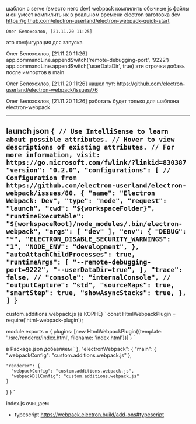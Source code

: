 шаблон с serve (вместо него dev)
	webpack компилить обычные js файлы и он умеет компилить их в реальном времени
	electron заготовка dev
	https://github.com/electron-userland/electron-webpack-quick-start
	
	Олег Белохохлов, [21.11.20 11:25]
это конфигурация для запуска

Олег Белохохлов, [21.11.20 11:26]
app.commandLine.appendSwitch('remote-debugging-port', '9222')
app.commandLine.appendSwitch('userDataDir', true)
эти строчки добавь после импортов в main

Олег Белохохлов, [21.11.20 11:26]
нашел тут: https://github.com/electron-userland/electron-webpack/issues/76

Олег Белохохлов, [21.11.20 11:26]
работать будет только для шаблона electron-webpack

---
launch json
`
{
    // Use IntelliSense to learn about possible attributes.
    // Hover to view descriptions of existing attributes.
    // For more information, visit: https://go.microsoft.com/fwlink/?linkid=830387
    "version": "0.2.0",
    "configurations": [
        // Configuration from https://github.com/electron-userland/electron-webpack/issues/80.
        {
            "name": "Electron Webpack: Dev",
            "type": "node",
            "request": "launch",
            "cwd": "${workspaceFolder}",
            "runtimeExecutable": "${workspaceRoot}/node_modules/.bin/electron-webpack",
            "args": [
                "dev"
            ],
            "env": {
                "DEBUG": "*",
                "ELECTRON_DISABLE_SECURITY_WARNINGS": "1",
                "NODE_ENV": "development",
            },
            "autoAttachChildProcesses": true,
            "runtimeArgs": [
                "--remote-debugging-port=9222",
                "--userDataDir=true",
            ],
            "trace": false,
            // "console": "internalConsole",
            // "outputCapture": "std",
            "sourceMaps": true,
            "smartStep": true,
            "showAsyncStacks": true,
        },
    ]
}
`
---
custom.additions.webpack.js (в КОРНЕ)
`
const HtmlWebpackPlugin = require('html-webpack-plugin');

module.exports = {
    plugins: 
    [new HtmlWebpackPlugin({template: './src/renderer/index.html', filename: 'index.html'})]
}
`

в Package.json добавляем
`
  },
  "electronWebpack": {
    "main": {
      "webpackConfig": "custom.additions.webpack.js"
    },
  
    "renderer": {
      "webpackConfig": "custom.additions.webpack.js",
      "webpackDllConfig": "custom.additions.webpack.js"
    }
  }
}
`

index.js очищаем

+ typescript https://webpack.electron.build/add-ons#typescript
